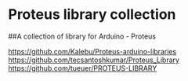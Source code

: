 # Proteus library collection

##A collection of library for Arduino - Proteus

https://github.com/Kalebu/Proteus-arduino-libraries
https://github.com/tecsantoshkumar/Proteus_Library
https://github.com/tueuer/PROTEUS-LIBRARY

